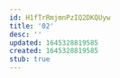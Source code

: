 ```yaml
---
id: H1fTrRmjmnPzIQ2DKQUyw
title: '02'
desc: ''
updated: 1645328819585
created: 1645328819585
stub: true
---
```


